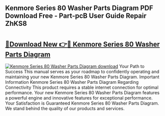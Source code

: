 ## Kenmore Series 80 Washer Parts Diagram PDF Download Free - Part-pcB User Guide Repair ZhKS8

# <h2><a href="http://dfprtj8.blite.top/?on=Kenmore+Series+80+Washer+Parts+Diagram">🔗Download New 👉🔴 Kenmore Series 80 Washer Parts Diagram</a></h2>

[![Kenmore Series 80 Washer Parts Diagram download](https://i.imgur.com/lujVjoI.png)](http://dfprtj8.blite.top/?on=Kenmore+Series+80+Washer+Parts+Diagram)
Your Path to Success This manual serves as your roadmap to confidently operating and maintaining your new Kenmore Series 80 Washer Parts Diagram. Important Information Kenmore Series 80 Washer Parts Diagram Regarding Connectivity This product requires a stable internet connection for optimal performance. Your new Kenmore Series 80 Washer Parts Diagram features a powerful engine and innovative features for exceptional performance. Your Satisfaction is Guaranteed Kenmore Series 80 Washer Parts Diagram. We stand behind the quality of our products and services.
